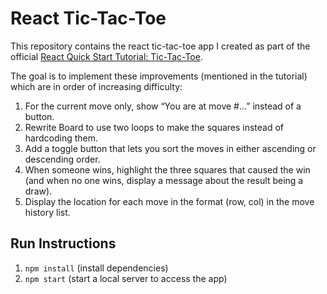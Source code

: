 # React Tic-Tac-Toe

This repository contains the react tic-tac-toe app I created as part of the official [React Quick Start Tutorial: Tic-Tac-Toe](https://react.dev/learn/tutorial-tic-tac-toe).

The goal is to implement these improvements (mentioned in the tutorial) which are in order of increasing difficulty:
1. For the current move only, show “You are at move #…” instead of a button.
2. Rewrite Board to use two loops to make the squares instead of hardcoding them.
3. Add a toggle button that lets you sort the moves in either ascending or descending order.
4. When someone wins, highlight the three squares that caused the win (and when no one wins, display a message about the result being a draw).
5. Display the location for each move in the format (row, col) in the move history list.

## Run Instructions
1. `npm install` (install dependencies)
2. `npm start` (start a local server to access the app)